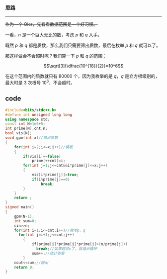 ### 思路

***

~~作为一个 OIer，先看看数据范围是一个好习惯。~~

一看，$n$ 是一个巨大无比的数，考虑 $p$ 和 $q$ 入手。

既然 $p$ 和 $q$ 都是质数，那么我们只需要筛出质数，最后在枚举 $p$ 和 $q$
 就可以了。
 
那这样做会不会超时呢？我们算一下 $p$ 和 $q$ 的范围：
 
$$\sqrt[3]{\dfrac{10^{18}}{2}}≈10^6$$
 
在这个范围内的质数就只有 $80000$ 个，因为我枚举的是 $q$，$q$ 是立方根级别的，最大时是 $3$ 次根号 $10^6$，不会超时。
 
## code


```cpp
#include<bits/stdc++.h>
#define int unsigned long long
using namespace std;
const int N=1e6+5;
int prime[N],cnt,n;
bool vis[N];
void gpm(int x)//筛出质数
{
   	for(int i=2;i<=x;i++)//模板
	{
		if(vis[i]==false)
			prime[++cnt]=i;
		for(int j=1;j<=cnt&&i*prime[j]<=x;j++)
		{
			vis[i*prime[j]]=true;
			if(i%prime[j]==0)
				break;
		}
	}
	return ;
}
signed main()
{
    gpm(N-1);
    int sum=0;
    cin>>n;
    for(int i=1;i<=cnt;i++)//枚举p，q
      for(int j=i+1;j<=cnt;j++)
        {
            if(prime[i]*prime[j]*prime[j]>(n/prime[j]))
              break;//如果超过n了，就退出循环
          	sum++;//统计答案
        }
    cout<<sum;//输出
    return 0;
}

```